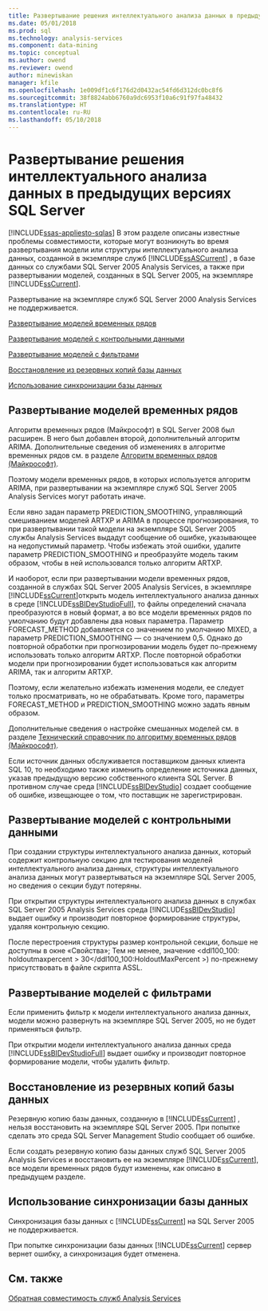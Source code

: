 ```yaml
---
title: Развертывание решения интеллектуального анализа данных в предыдущих версиях SQL Server | Документы Microsoft
ms.date: 05/01/2018
ms.prod: sql
ms.technology: analysis-services
ms.component: data-mining
ms.topic: conceptual
ms.author: owend
ms.reviewer: owend
author: minewiskan
manager: kfile
ms.openlocfilehash: 1e009df1c6f176d2d0432ac54fd6d312dc0bc8f6
ms.sourcegitcommit: 38f8824abb6760a9dc6953f10a6c91f97fa48432
ms.translationtype: HT
ms.contentlocale: ru-RU
ms.lasthandoff: 05/10/2018
---
```

# <a name="deploy-a-data-mining-solution-to-previous-versions-of-sql-server"></a>Развертывание решения интеллектуального анализа данных в предыдущих версиях SQL Server
[!INCLUDE[ssas-appliesto-sqlas](../../includes/ssas-appliesto-sqlas.md)]
  В этом разделе описаны известные проблемы совместимости, которые могут возникнуть во время развертывания модели или структуры интеллектуального анализа данных, созданной в экземпляре служб [!INCLUDE[ssASCurrent](../../includes/ssascurrent-md.md)] , в базе данных со службами SQL Server 2005 Analysis Services, а также при развертывании моделей, созданных в SQL Server 2005, на экземпляре [!INCLUDE[ssCurrent](../../includes/sscurrent-md.md)].  
  
 Развертывание на экземпляре служб SQL Server 2000 Analysis Services не поддерживается.  
  
 [Развертывание моделей временных рядов](#bkmk_TimeSeries)  
  
 [Развертывание моделей с контрольными данными](#bkmk_Holdout)  
  
 [Развертывание моделей с фильтрами](#bkmk_Filter)  
  
 [Восстановление из резервных копий базы данных](#bkmk_Backup)  
  
 [Использование синхронизации базы данных](#bkmk_Synch)  
  
##  <a name="bkmk_TimeSeries"></a> Развертывание моделей временных рядов  
 Алгоритм временных рядов (Майкрософт) в SQL Server 2008 был расширен. В него был добавлен второй, дополнительный алгоритм ARIMA. Дополнительные сведения об изменениях в алгоритме временных рядов см. в разделе [Алгоритм временных рядов (Майкрософт)](../../analysis-services/data-mining/microsoft-time-series-algorithm.md).  
  
 Поэтому модели временных рядов, в которых используется алгоритм ARIMA, при развертывании на экземпляре служб SQL Server 2005 Analysis Services могут работать иначе.  
  
 Если явно задан параметр PREDICTION_SMOOTHING, управляющий смешиванием моделей ARTXP и ARIMA в процессе прогнозирования, то при развертывании такой модели на экземпляре SQL Server 2005 службы Analysis Services выдадут сообщение об ошибке, указывающее на недопустимый параметр. Чтобы избежать этой ошибки, удалите параметр PREDICTION_SMOOTHING и преобразуйте модель таким образом, чтобы в ней использовался только алгоритм ARTXP.  
  
 И наоборот, если при развертывании модели временных рядов, созданной в службах SQL Server 2005 Analysis Services, в экземпляре [!INCLUDE[ssCurrent](../../includes/sscurrent-md.md)]открыть модель интеллектуального анализа данных в среде [!INCLUDE[ssBIDevStudioFull](../../includes/ssbidevstudiofull-md.md)], то файлы определений сначала преобразуются в новый формат, а во все модели временных рядов по умолчанию будут добавлены два новых параметра. Параметр FORECAST_METHOD добавляется со значением по умолчанию MIXED, а параметр PREDICTION_SMOOTHING — со значением 0,5. Однако до повторной обработки при прогнозировании модель будет по-прежнему использовать только алгоритм ARTXP. После повторной обработки модели при прогнозировании будет использоваться как алгоритм ARIMA, так и алгоритм ARTXP.  
  
 Поэтому, если желательно избежать изменения модели, ее следует только просматривать, но не обрабатывать. Кроме того, параметры FORECAST_METHOD и PREDICTION_SMOOTHING можно задать явным образом.  
  
 Дополнительные сведения о настройке смешанных моделей см. в разделе [Технический справочник по алгоритму временных рядов (Майкрософт)](../../analysis-services/data-mining/microsoft-time-series-algorithm-technical-reference.md).  
  
 Если источник данных обслуживается поставщиком данных клиента SQL 10, то необходимо также изменить определение источника данных, указав предыдущую версию собственного клиента SQL Server. В противном случае среда [!INCLUDE[ssBIDevStudio](../../includes/ssbidevstudio-md.md)] создает сообщение об ошибке, извещающее о том, что поставщик не зарегистрирован.  
  
##  <a name="bkmk_Holdout"></a> Развертывание моделей с контрольными данными  
 При создании структуры интеллектуального анализа данных, который содержит контрольную секцию для тестирования моделей интеллектуального анализа данных, структуры интеллектуального анализа данных могут развертываться на экземпляре SQL Server 2005, но сведения о секции будут потеряны.  
  
 При открытии структуры интеллектуального анализа данных в службах SQL Server 2005 Analysis Services среда [!INCLUDE[ssBIDevStudio](../../includes/ssbidevstudio-md.md)] выдает ошибку и производит повторное формирование структуры, удаляя контрольную секцию.  
  
 После перестроения структуры размер контрольной секции, больше не доступны в окне «Свойства»; Тем не менее, значение \<ddl100_100: holdoutmaxpercent > 30\</ddl100_100:HoldoutMaxPercent >) по-прежнему присутствовать в файле скрипта ASSL.  
  
##  <a name="bkmk_Filter"></a> Развертывание моделей с фильтрами  
 Если применить фильтр к модели интеллектуального анализа данных, модели можно развернуть на экземпляре SQL Server 2005, но не будет применяться фильтр.  
  
 При открытии модели интеллектуального анализа данных среда [!INCLUDE[ssBIDevStudioFull](../../includes/ssbidevstudiofull-md.md)] выдает ошибку и производит повторное формирование модели, чтобы удалить фильтр.  
  
##  <a name="bkmk_Backup"></a> Восстановление из резервных копий базы данных  
 Резервную копию базы данных, созданную в [!INCLUDE[ssCurrent](../../includes/sscurrent-md.md)] , нельзя восстановить на экземпляре SQL Server 2005. При попытке сделать это среда SQL Server Management Studio сообщает об ошибке.  
  
 Если создать резервную копию базы данных служб SQL Server 2005 Analysis Services и восстановить ее на экземпляре [!INCLUDE[ssCurrent](../../includes/sscurrent-md.md)], все модели временных рядов будут изменены, как описано в предыдущем разделе.  
  
##  <a name="bkmk_Synch"></a> Использование синхронизации базы данных  
 Синхронизация базы данных с [!INCLUDE[ssCurrent](../../includes/sscurrent-md.md)] на SQL Server 2005 не поддерживается.  
  
 При попытке синхронизации базы данных [!INCLUDE[ssCurrent](../../includes/sscurrent-md.md)] сервер вернет ошибку, а синхронизация будет отменена.  
  
## <a name="see-also"></a>См. также  
 [Обратная совместимость служб Analysis Services](../../analysis-services/analysis-services-backward-compatibility.md)  
  
  
